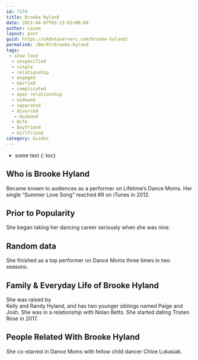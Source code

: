 ```yaml
---
id: 7174
title: Brooke Hyland
date: 2021-04-07T03:13:01+00:00
author: Laima
layout: post
guid: https://ukdataservers.com/brooke-hyland/
permalink: /04/07/brooke-hyland
tags:
 - show love
  - unspecified
  - single
  - relationship
  - engaged
  - married
  - complicated
  - open relationship
  - widowed
  - separated
  - divorced
   - Husband
  - Wife
  - Boyfriend
  - Girlfriend
category: Guides
---
```


* some text
{: toc}


## Who is Brooke Hyland
                  
                  
                  
Became known to audiences as a performer on Lifetime&#8217;s Dance Moms. Her single &#8220;Summer Love Song&#8221; reached #9 on iTunes in 2012. 
                  
              
            
              
            
                
                
                
## Prior to Popularity
                  
                  
                  
She began taking her dancing career seriously when she was nine. 
                  
              
            
              
            
                
                
                
## Random data
                  
                  
                  
She finished as a top performer on Dance Moms three times in two seasons.
                  
              
            
              
            
                
                
                
## Family & Everyday Life of Brooke Hyland
                  
                  
                  
She was raised by<br /> Kelly and Randy Hyland, and has two younger siblings named Paige and Josh. She was in a relationship with Nolan Betts. She started dating Tristen Rose in 2017.
                  
              
            
              
            
                
                
                
## People Related With Brooke Hyland
                  
                  
                  
She co-starred in Dance Moms with fellow child dancer Chloe Lukasiak. 
                  
              
            
              
            
                
              
            
              
              
            
            
              
            
          
          
          